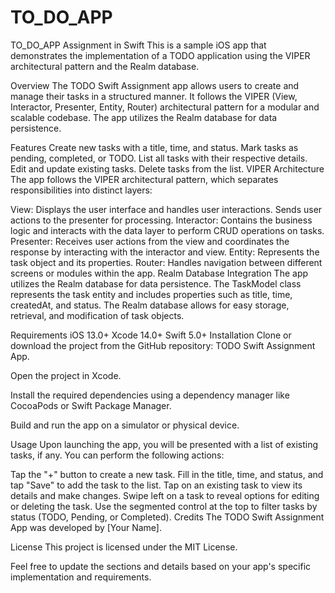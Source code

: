 # TO_DO_APP
TO_DO_APP Assignment in Swift
This is a sample iOS app that demonstrates the implementation of a TODO application using the VIPER architectural pattern and the Realm database.

Overview
The TODO Swift Assignment app allows users to create and manage their tasks in a structured manner. It follows the VIPER (View, Interactor, Presenter, Entity, Router) architectural pattern for a modular and scalable codebase. The app utilizes the Realm database for data persistence.

Features
Create new tasks with a title, time, and status.
Mark tasks as pending, completed, or TODO.
List all tasks with their respective details.
Edit and update existing tasks.
Delete tasks from the list.
VIPER Architecture
The app follows the VIPER architectural pattern, which separates responsibilities into distinct layers:

View: Displays the user interface and handles user interactions. Sends user actions to the presenter for processing.
Interactor: Contains the business logic and interacts with the data layer to perform CRUD operations on tasks.
Presenter: Receives user actions from the view and coordinates the response by interacting with the interactor and view.
Entity: Represents the task object and its properties.
Router: Handles navigation between different screens or modules within the app.
Realm Database Integration
The app utilizes the Realm database for data persistence. The TaskModel class represents the task entity and includes properties such as title, time, createdAt, and status. The Realm database allows for easy storage, retrieval, and modification of task objects.

Requirements
iOS 13.0+
Xcode 14.0+
Swift 5.0+
Installation
Clone or download the project from the GitHub repository: TODO Swift Assignment App.

Open the project in Xcode.

Install the required dependencies using a dependency manager like CocoaPods or Swift Package Manager.

Build and run the app on a simulator or physical device.

Usage
Upon launching the app, you will be presented with a list of existing tasks, if any. You can perform the following actions:

Tap the "+" button to create a new task. Fill in the title, time, and status, and tap "Save" to add the task to the list.
Tap on an existing task to view its details and make changes.
Swipe left on a task to reveal options for editing or deleting the task.
Use the segmented control at the top to filter tasks by status (TODO, Pending, or Completed).
Credits
The TODO Swift Assignment App was developed by [Your Name].

License
This project is licensed under the MIT License.

Feel free to update the sections and details based on your app's specific implementation and requirements.
